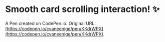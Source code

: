 # Smooth card scrolling interaction! ✨

A Pen created on CodePen.io. Original URL: [https://codepen.io/cvaneenige/pen/KKdrWPX](https://codepen.io/cvaneenige/pen/KKdrWPX).


